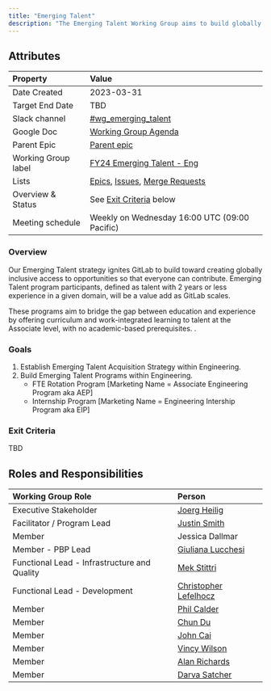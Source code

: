 ```yaml
---
title: "Emerging Talent"
description: "The Emerging Talent Working Group aims to build globally inclusive access to opportunities for those with 2 years or less experience in a domain"
---
```


## Attributes

| Property            | Value                                                                                                                                                                                                                                                                                                                       |
|:--------------------|:----------------------------------------------------------------------------------------------------------------------------------------------------------------------------------------------------------------------------------------------------------------------------------------------------------------------------|
| Date Created        | 2023-03-31                                                                                                                                                                                                                                                                                                                  |
| Target End Date     | TBD                                                                                                                                                                                                                                                                                                                         |
| Slack channel       | [#wg_emerging_talent](https://gitlab.slack.com/archives/C04R9F3377H)                                                                                                                                                                                                                                                        |
| Google Doc          | [Working Group Agenda](https://docs.google.com/document/d/1mrnbShkFYtuz3fTY1WNX8geKkZVKvyvyU65hdCZxw4g/edit#)                                                                                                                                                                                                               |
| Parent Epic         | [Parent epic](https://gitlab.com/groups/gitlab-com/-/epics/2162)                                                                                                                                                                                                                                                            |
| Working Group label | [FY24 Emerging Talent - Eng](https://gitlab.com/groups/gitlab-com/-/labels?subscribed=&search=FY24+Emerging+Talent+-+Eng)                                                                                                                                                                                                   |
| Lists               | [Epics](https://gitlab.com/groups/gitlab-com/-/epics?label_name%5B%5D=FY24+Emerging+Talent+-+Eng), [Issues](https://gitlab.com/groups/gitlab-com/-/issues?label_name%5B%5D=FY24+Emerging+Talent+-+Eng), [Merge Requests](https://gitlab.com/groups/gitlab-com/-/merge_requests?label_name%5B%5D=FY24+Emerging+Talent+-+Eng) |
| Overview & Status   | See [Exit Criteria](#exit-criteria) below                                                                                                                                                                                                                                                                                   |
| Meeting schedule    | Weekly on Wednesday 16:00 UTC (09:00 Pacific)                                                                                                                                                                                                                                                                               |

### Overview

Our Emerging Talent strategy ignites GitLab to build toward creating globally inclusive access to opportunities so that everyone can contribute. Emerging Talent program participants, defined as talent with 2 years or less experience in a given domain, will be a value add as GitLab scales.

These programs aim to bridge the gap between education and experience by offering curriculum and work-integrated learning to talent at the Associate level, with no academic-based prerequisites.
.

### Goals

1. Establish Emerging Talent Acquisition Strategy within Engineering.
2. Build Emerging Talent Programs within Engineering.
    - FTE Rotation Program [Marketing Name = Associate Engineering Program aka AEP]
    - Internship Program [Marketing Name = Engineering Intership Program aka EIP]

### Exit Criteria

TBD

## Roles and Responsibilities

| Working Group Role    | Person                                                                          |
|:----------------------|:--------------------------------------------------------------------------------|
| Executive Stakeholder | [Joerg Heilig](https://about.gitlab.com/company/team/#joergheilig)                              |
| Facilitator / Program Lead          | [Justin Smith](https://about.gitlab.com/company/team/#jwrs)                     |
| Member           | Jessica Dallmar |
| Member - PBP Lead            | [Giuliana Lucchesi](https://about.gitlab.com/company/team/#glucchesi) |
| Functional Lead - Infrastructure and Quality | [Mek Stittri](https://about.gitlab.com/company/team/#meks)|
| Functional Lead - Development  | [Christopher Lefelhocz](https://about.gitlab.com/company/team/#clefelhocz1)|
| Member                | [Phil Calder](https://about.gitlab.com/company/team/#pcalder)                              |
| Member                | [Chun Du](https://about.gitlab.com/company/team/#cdu1)                              |
| Member                | [John Cai](https://about.gitlab.com/company/team/#jcaigitlab)                              |
| Member                | [Vincy Wilson](https://about.gitlab.com/company/team/#vincywilson) |
| Member                | [Alan Richards](https://about.gitlab.com/company/team/#alanrichards) |
| Member                | [Darva Satcher](https://about.gitlab.com/company/team/#dsatcher) |
